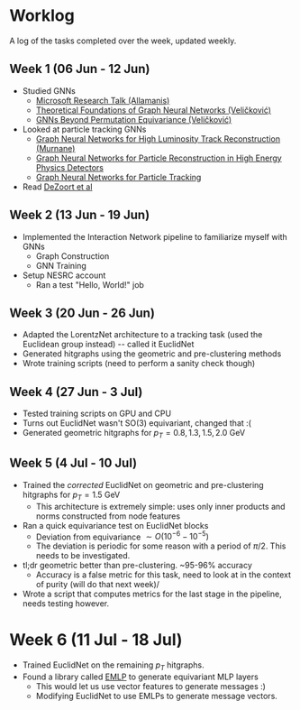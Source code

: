 # Worklog

A log of the tasks completed over the week, updated weekly.

## Week 1 (06 Jun - 12 Jun)
- Studied GNNs
    * [Microsoft Research Talk (Allamanis)](https://youtu.be/zCEYiCxrL_0)
    * [Theoretical Foundations of Graph Neural Networks (Veličković)](https://youtu.be/uF53xsT7mjc)
    * [GNNs Beyond Permutation Equivariance (Veličković)](https://youtu.be/aCUOAkOqNoU)
- Looked at particle tracking GNNs
    * [Graph Neural Networks for High Luminosity Track Reconstruction (Murnane)](https://cds.cern.ch/record/2809959)
    * [Graph Neural Networks for Particle Reconstruction in High Energy Physics Detectors](https://arxiv.org/abs/2003.11603)
    * [Graph Neural Networks for Particle Tracking](https://drive.google.com/file/d/11NDxKukSEMRctrWFu3DV-UJHUJtrnsXs/view?usp=sharing)
- Read [DeZoort et al](https://arxiv.org/abs/2103.16701)

## Week 2 (13 Jun - 19 Jun)
- Implemented the Interaction Network pipeline to familiarize myself with GNNs 
    * Graph Construction
    * GNN Training
- Setup NESRC account
    * Ran a test "Hello, World!" job

## Week 3 (20 Jun - 26 Jun)
- Adapted the LorentzNet architecture to a tracking task (used the Euclidean group instead) -- called it EuclidNet
- Generated hitgraphs using the geometric and pre-clustering methods
- Wrote training scripts (need to perform a sanity check though)

## Week 4 (27 Jun - 3 Jul)
- Tested training scripts on GPU and CPU
- Turns out EuclidNet wasn't SO(3) equivariant, changed that :( 
- Generated geometric hitgraphs for $p_T = 0.8, 1.3, 1.5, 2.0$ GeV

## Week 5 (4 Jul - 10 Jul)
- Trained the _corrected_ EuclidNet on geometric and pre-clustering hitgraphs for $p_T = 1.5$ GeV
    * This architecture is extremely simple: uses only inner products and norms constructed from node features
- Ran a quick equivariance test on EuclidNet blocks
    * Deviation from equivariance $\sim O(10^{-6} - 10^{-5})$ 
    * The deviation is periodic for some reason with a period of $\pi/2$. This needs to be investigated.
- tl;dr geometric better than pre-clustering. ~95-96% accuracy
    * Accuracy is a false metric for this task, need to look at in the context of purity (will do that next week)/
- Wrote a script that computes metrics for the last stage in the pipeline, needs testing however.

# Week 6 (11 Jul - 18 Jul)
- Trained EuclidNet on the remaining $p_T$ hitgraphs. 
- Found a library called [EMLP](https://github.com/mfinzi/equivariant-MLP) to generate equivariant MLP layers
    * This would let us use vector features to generate messages :)
    * Modifying EuclidNet to use EMLPs to generate message vectors. 
